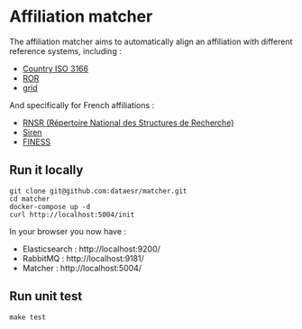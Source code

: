 # Affiliation matcher

The affiliation matcher aims to automatically align an affiliation with different reference systems, including :
- [Country ISO 3166](https://en.wikipedia.org/wiki/ISO_3166)
- [ROR](https://ror.org/)
- [grid](https://grid.ac/)

And specifically for French affiliations :
- [RNSR (Répertoire National des Structures de Recherche)](https://appliweb.dgri.education.fr/rnsr/)
- [Siren](https://www.sirene.fr/sirene/public/accueil)
- [FINESS](https://www.data.gouv.fr/fr/datasets/finess-extraction-du-fichier-des-etablissements)

## Run it locally
```shell
git clone git@github.com:dataesr/matcher.git
cd matcher
docker-compose up -d
curl http://localhost:5004/init
```

In your browser you now have :
- Elasticsearch : http://localhost:9200/
- RabbitMQ : http://localhost:9181/
- Matcher : http://localhost:5004/

## Run unit test

```shell
make test
```